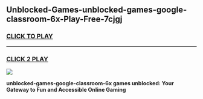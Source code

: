 
## Unblocked-Games-unblocked-games-google-classroom-6x-Play-Free-7cjgj
<h3>
<a href="https://premium76.site?title=unblocked-games-google-classroom-6x&ref=19M">CLICK TO PLAY</a></h3>
<hr>

<h3>
<a href="https://premium76.site?title=unblocked-games-google-classroom-6x&ref=19M">CLICK 2 PLAY</a>
  
</h3>

<a href="https://premium76.site?title=unblocked-games-google-classroom-6x&ref=19M"><img src="https://clearcache.store/games.png"></a>


**unblocked-games-google-classroom-6x games unblocked: Your Gateway to Fun and Accessible Online Gaming**
